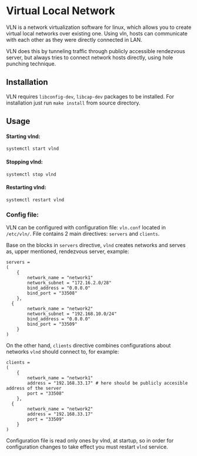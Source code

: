 # Virtual Local Network #

VLN is a network virtualization software for linux, which allows you to create virtual
local networks over existing one. Using vln, hosts can communicate with each other as 
they were directly connected in LAN.

VLN does this by tunneling traffic through publicly accessible rendezvous server, but
always tries to connect network hosts directly, using hole punching technique.

## Installation ##

VLN requires `libconfig-dev`, `libcap-dev` packages to be installed.
For installation just run `make install` from source directory.

## Usage ##

#### Starting vlnd:
```
systemctl start vlnd
```
#### Stopping vlnd:
```
systemctl stop vlnd
```
#### Restarting vlnd:
```
systemctl restart vlnd
```

### Config file:

VLN can be configured with configuration file: `vln.conf` located in `/etc/vln/`.
File contains 2 main directives: `servers` and `clients`.

Base on the blocks in `servers` directive, `vlnd` creates networks and serves as, upper
mentioned, rendezvous server, example:
```
servers = 
(
	{
		network_name = "network1"
		network_subnet = "172.16.2.0/28"
		bind_address = "0.0.0.0"
		bind_port = "33508"
	},
  {
		network_name = "network2"
		network_subnet = "192.168.10.0/24"
		bind_address = "0.0.0.0"
		bind_port = "33509"
	}
)
```

On the other hand, `clients` directive combines configurations about networks `vlnd` should
connect to, for example:
```
clients = 
(
	{
		network_name = "network1"
		address = "192.168.33.17" # here should be publicly accesible address of the server
		port = "33508"
	},
  {
		network_name = "network2"
		address = "192.168.33.17"
		port = "33509"
	}
)
```

Configuration file is read only ones by vlnd, at startup, so in order for configuration changes
to take effect you must restart `vlnd` service.

